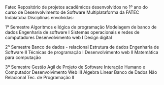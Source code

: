 Fatec
Repositório de projetos acadêmicos desenvolvidos no 1º ano do curso de Desenvolvimento de Software Multiplataforma da FATEC Indaiatuba Disciplinas envolvidas:

1º Semestre
Algoritmos e lógica de programação
Modelagem de banco de dados
Engenharia de software I
Sistemas operacionais e redes de computadores
Desenvolvimento web I
Design digital

2º Semestre
Banco de dados - relacional
Estrutura de dados
Engenharia de Software II
Técnicas de programação I
Desenvolvimento web II
Matemática para computação

3º Semestre
Gestão Agil de Projeto de Software
Interação Humano e Computador
Desenvolvimento Web III
Algebra Linear
Banco de Dados Não Relacional
Tec. de Programação II
